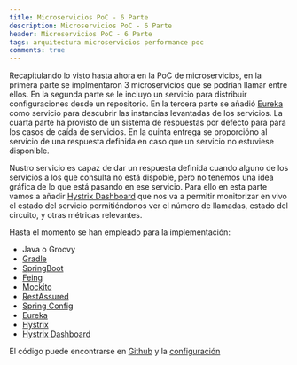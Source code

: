 ```yaml
---
title: Microservicios PoC - 6 Parte
description: Microservicios PoC - 6 Parte
header: Microservicios PoC - 6 Parte
tags: arquitectura microservicios performance poc
comments: true
---
```


Recapitulando lo visto hasta ahora en la PoC de microservicios, en la primera parte se implmentaron 3 microservicios que se podrían llamar entre ellos. En la segunda parte se le incluyo un servicio para distribuir configuraciones desde un repositorio. En la tercera parte se añadió [Eureka](https://github.com/Netflix/eureka) como servicio para descubrir las instancias levantadas de los servicios. La cuarta parte ha provisto de un sistema de respuestas por defecto para para los casos de caída de servicios. En la quinta entrega se proporcióno al servicio de una respuesta definida en caso que un servicio no estuviese disponible.

Nustro servicio es capaz de dar un respuesta definida cuando alguno de los servicios a los que consulta no está dispoble, pero no tenemos una idea gráfica de lo que está pasando en ese servicio. Para ello en esta parte vamos a añadir [Hystrix Dashboard](https://github.com/Netflix-Skunkworks/hystrix-dashboard) que nos va a permitir monitorizar en vivo el estado del servicio permitiéndonos ver el número de llamadas, estado del circuito, y otras métricas relevantes.

Hasta el momento se han empleado para la implementación:

- Java o Groovy
- [Gradle](https://gradle.org)
- [SpringBoot](https://spring.io/projects/spring-boot)
- [Feing](https://github.com/OpenFeign/feign)
- [Mockito](http://site.mockito.org)
- [RestAssured](http://rest-assured.io)
- [Spring Config](https://cloud.spring.io/spring-cloud-config/)
- [Eureka](https://github.com/Netflix/eureka)
- [Hystrix](https://github.com/Netflix/Hystrix)
- [Hystrix Dashboard](https://github.com/Netflix-Skunkworks/hystrix-dashboard)

El código puede encontrarse en [Github](https://github.com/manudevelopia/showltan) y la [configuración](https://github.com/manudevelopia/showltan-config)